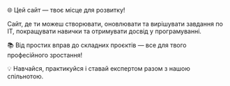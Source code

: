 🌐 Цей сайт — твоє місце для розвитку!

Сайт, де ти можеш створювати, оновлювати та вирішувати завдання по IT, покращувати навички та отримувати досвід у програмуванні.

📚 Від простих вправ до складних проєктів — все для твого професійного зростання!

💡 Навчайся, практикуйся і ставай експертом разом з нашою спільнотою.

